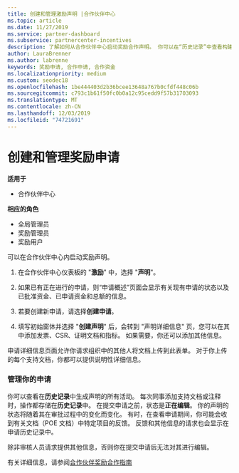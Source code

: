 ```yaml
---
title: 创建和管理激励声明 |合作伙伴中心
ms.topic: article
ms.date: 11/27/2019
ms.service: partner-dashboard
ms.subservice: partnercenter-incentives
description: 了解如何从合作伙伴中心启动奖励合作声明。 你可以在“历史记录”中查看构建申请所涉及的所有活动。
author: LauraBrenner
ms.author: labrenne
keywords: 奖励申请, 合作申请, 合作资金
ms.localizationpriority: medium
ms.custom: seodec18
ms.openlocfilehash: 1be444403d2b36bcee13648a767b0cfdf448c06b
ms.sourcegitcommit: c793c1b61f50fc0b0a12c95cedd9f57b31703093
ms.translationtype: MT
ms.contentlocale: zh-CN
ms.lasthandoff: 12/03/2019
ms.locfileid: "74721691"
---
```

# <a name="create-and-manage-an-incentives-claim"></a>创建和管理奖励申请

**适用于**
- 合作伙伴中心

**相应的角色**

- 全局管理员
- 奖励管理员
- 奖励用户

可以在合作伙伴中心内启动奖励声明。 

1. 在合作伙伴中心仪表板的 "**激励**" 中，选择 "**声明**"。

2.  如果已有正在进行的申请，则“申请概述”页面会显示有关现有申请的状态以及已批准资金、已申请资金和总额的信息。

3.  若要创建新申请，请选择**创建申请**。

4.  填写初始窗体并选择 "**创建声明**" 后，会转到 "声明详细信息" 页，您可以在其中添加发票、CSR、证明文档和指标。 如果需要，你还可以添加其他信息。

申请详细信息页面允许你请求组织中的其他人将文档上传到此表单。 对于你上传的每个支持文档，你都可以提供说明性详细信息。 

### <a name="manage-your-claims"></a>管理你的申请

你可以查看在**历史记录**中生成声明的所有活动。 每次同事添加支持文档或注释时，操作都存储在**历史记录**中。 在提交申请之前，状态是**正在编辑**。 你的声明的状态将随着其在审批过程中的变化而变化。 有时，在查看申请期间，你可能会收到有关文档（POE 文档）中特定项目的反馈。 反馈和其他信息的请求也会显示在申请历史记录中。 

除非审核人员请求提供其他信息，否则你在提交申请后无法对其进行编辑。

有关详细信息，请参阅[合作伙伴奖励合作指南](https://assets.microsoft.com/coop-guidebook.pdf)
